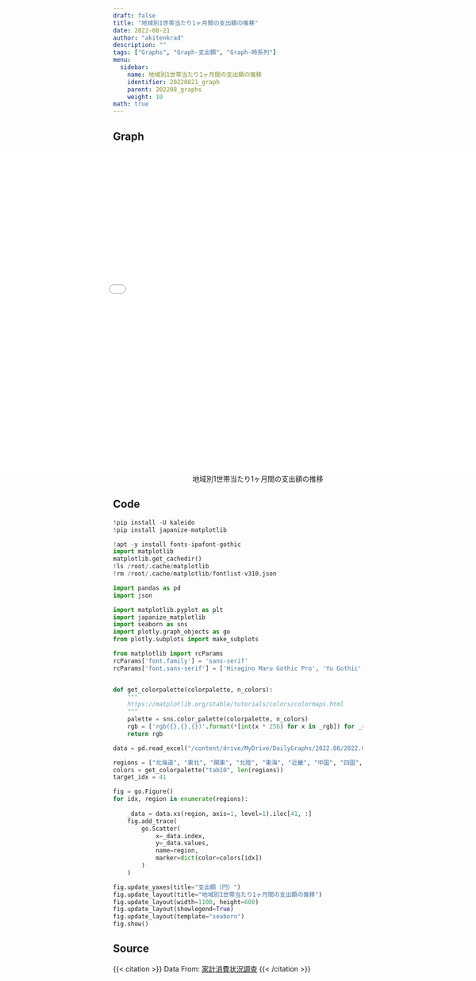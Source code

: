 ```yaml
---
draft: false
title: "地域別1世帯当たり1ヶ月間の支出額の推移"
date: 2022-08-21 
author: "akitenkrad"
description: ""
tags: ["Graphs", "Graph-支出額", "Graph-時系列"]
menu:
  sidebar:
    name: 地域別1世帯当たり1ヶ月間の支出額の推移
    identifier: 20220821_graph
    parent: 202208_graphs
    weight: 10
math: true
---
```


## Graph
<figure style="width:100%; display:flex; justify-content:center; align-items:center; flex-direction:column;">
    <iframe src="out.html" width="1110pt" height="650pt" style="border:none"></iframe>
    <figcaption>地域別1世帯当たり1ヶ月間の支出額の推移</figcaption>
</figure>

## Code
```python
!pip install -U kaleido
!pip install japanize-matplotlib

!apt -y install fonts-ipafont-gothic
import matplotlib
matplotlib.get_cachedir()
!ls /root/.cache/matplotlib
!rm /root/.cache/matplotlib/fontlist-v310.json

import pandas as pd
import json

import matplotlib.pyplot as plt
import japanize_matplotlib 
import seaborn as sns
import plotly.graph_objects as go
from plotly.subplots import make_subplots

from matplotlib import rcParams
rcParams['font.family'] = 'sans-serif'
rcParams['font.sans-serif'] = ['Hiragino Maru Gothic Pro', 'Yu Gothic', 'Meirio', 'Takao', 'IPAexGothic', 'IPAPGothic', 'VL PGothic', 'Noto Sans CJK JP']


def get_colorpalette(colorpalette, n_colors):
    """
    https://matplotlib.org/stable/tutorials/colors/colormaps.html
    """
    palette = sns.color_palette(colorpalette, n_colors)
    rgb = ['rgb({},{},{})'.format(*[int(x * 256) for x in _rgb]) for _rgb in palette]
    return rgb

data = pd.read_excel("/content/drive/MyDrive/DailyGraphs/2022.08/2022.08.21/家計消費状況調査_H29.xlsx", header=[0,1], index_col=None, sheet_name="Data")

regions = ["北海道", "東北", "関東", "北陸", "東海", "近畿", "中国", "四国", "九州・沖縄"]
colors = get_colorpalette("tab10", len(regions))
target_idx = 41

fig = go.Figure()
for idx, region in enumerate(regions):
    
    _data = data.xs(region, axis=1, level=1).iloc[41, :]
    fig.add_trace(
        go.Scatter(
            x=_data.index,
            y=_data.values,
            name=region,
            marker=dict(color=colors[idx])
        )
    )

fig.update_yaxes(title="支出額（円）")
fig.update_layout(title="地域別1世帯当たり1ヶ月間の支出額の推移")
fig.update_layout(width=1100, height=600)
fig.update_layout(showlegend=True)
fig.update_layout(template="seaborn")
fig.show()
```

## Source
{{< citation >}}
Data From: [家計消費状況調査](https://www.e-stat.go.jp/stat-search/files?page=1&toukei=00200565)
{{< /citation >}}
